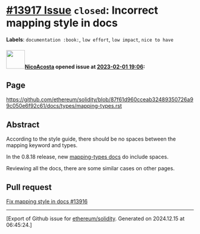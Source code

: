 # [\#13917 Issue](https://github.com/ethereum/solidity/issues/13917) `closed`: Incorrect mapping style in docs
**Labels**: `documentation :book:`, `low effort`, `low impact`, `nice to have`


#### <img src="https://avatars.githubusercontent.com/u/6261221?u=a6a9678899123e5d4b0ef2570091b886b6734b60&v=4" width="50">[NicoAcosta](https://github.com/NicoAcosta) opened issue at [2023-02-01 19:06](https://github.com/ethereum/solidity/issues/13917):

## Page

https://github.com/ethereum/solidity/blob/87f61d960cceab32489350726a99c050e6f92c61/docs/types/mapping-types.rst

## Abstract

According to the style guide, there should be no spaces between the mapping keyword and types.

In the 0.8.18 release, new [mapping-types docs](https://github.com/ethereum/solidity/blob/87f61d960cceab32489350726a99c050e6f92c61/docs/types/mapping-types.rst) do include spaces.

Reviewing all the docs, there are some similar cases on other pages.

## Pull request

[Fix mapping style in docs #13916](https://github.com/ethereum/solidity/pull/13916)





-------------------------------------------------------------------------------



[Export of Github issue for [ethereum/solidity](https://github.com/ethereum/solidity). Generated on 2024.12.15 at 06:45:24.]
